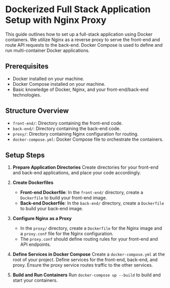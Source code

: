 # Dockerized Full Stack Application Setup with Nginx Proxy

This guide outlines how to set up a full-stack application using Docker containers. We utilize Nginx as a reverse proxy to serve the front-end and route API requests to the back-end. Docker Compose is used to define and run multi-container Docker applications.

## Prerequisites

- Docker installed on your machine.
- Docker Compose installed on your machine.
- Basic knowledge of Docker, Nginx, and your front-end/back-end technologies.

## Structure Overview

- `front-end/`: Directory containing the front-end code.
- `back-end/`: Directory containing the back-end code.
- `proxy/`: Directory containing Nginx configuration for routing.
- `docker-compose.yml`: Docker Compose file to orchestrate the containers.

## Setup Steps

1. **Prepare Application Directories**
   Create directories for your front-end and back-end applications, and place your code accordingly.

2. **Create Dockerfiles**
   - **Front-end Dockerfile**: In the `front-end/` directory, create a `Dockerfile` to build your front-end image.
   - **Back-end Dockerfile**: In the `back-end/` directory, create a `Dockerfile` to build your back-end image.

3. **Configure Nginx as a Proxy**
   - In the `proxy/` directory, create a `Dockerfile` for the Nginx image and a `proxy.conf` file for the Nginx configuration.
   - The `proxy.conf` should define routing rules for your front-end and API endpoints.

4. **Define Services in Docker Compose**
   Create a `docker-compose.yml` at the root of your project. Define services for the front-end, back-end, and proxy. Ensure the proxy service routes traffic to the other services.

5. **Build and Run Containers**
   Run `docker-compose up --build` to build and start your containers.
